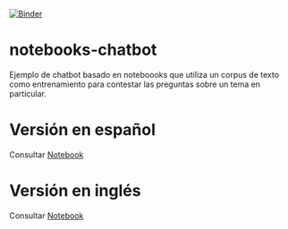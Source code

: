 [![Binder](https://mybinder.org/badge_logo.svg)](https://mybinder.org/v2/gh/hibernator11/notebooks-chatbot/master)


# notebooks-chatbot
Ejemplo de chatbot basado en noteboooks que utiliza un corpus de texto como entrenamiento para contestar las preguntas sobre un tema en particular. 

# Versión en español
Consultar [Notebook](NLTKChatbot-es.ipynb)

# Versión en inglés
Consultar [Notebook](NLTKChatbot.ipynb)
